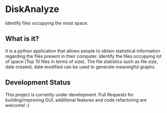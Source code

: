 # DiskAnalyze
Identify files occupying the most space.


## What is it?
It is a python application that allows people to obtain statistical information regarding the files present in their computer.
Identify the files occupying lot of space (Top 10 files in terms of size). 
The file statistics such as file size, date created, date modified can be used to generate meaningful graphs.

## Development Status
This project is currently under development. Pull Requests for building/improving GUI, additional features and code refactoring are welcome! :)
